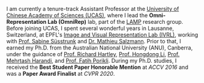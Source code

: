 I am currently a tenure-track Assistant Professor at the [University of Chinese Academy of Sciences (UCAS)](https://www.ucas.ac.cn), where I lead the **Omni-Representation Lab (OmniRep)** lab, part of the [LAMP](http://lamp.ucas.ac.cn) research group. Before joining UCAS, I spent several wonderful years in Lausanne, Switzerland, at EPFL's [Image and Visual Representation Lab (IVRL)](https://www.epfl.ch/labs/ivrl/), working with [Prof. Sabine Süsstrunk](https://www.epfl.ch/labs/ivrl/people/susstrunk/) and [Dr. Mathieu Salzmann](https://people.epfl.ch/mathieu.salzmann). Prior to that, I earned my Ph.D. from the Australian National University (ANU), Canberra, under the guidance of [Prof. Richard Hartley](https://users.cecs.anu.edu.au/~hartley/), [Prof. Hongdong Li](http://users.cecs.anu.edu.au/~hongdong/), [Prof. Mehrtash Harandi](https://sites.google.com/site/mehrtashharandi/), and [Prof. Fatih Porikli](http://www.porikli.com). During my Ph.D. studies, I received the **Best Student Paper Honorable Mention** at *ACCV 2016* and was a **Paper Award Finalist** at *CVPR 2020*.


<!-- Put your address / P.O. box / other info right below your picture. You can also disable any these elements by editing `profile` property of the YAML header of your `_pages/about.md`. Edit `_bibliography/papers.bib` and Jekyll will render your [publications page](/al-folio/publications/) automatically.

Link to your social media connections, too. This theme is set up to use [Font Awesome icons](https://fontawesome.com/) and [Academicons](https://jpswalsh.github.io/academicons/), like the ones below. Add your Facebook, Twitter, LinkedIn, Google Scholar, or just disable all of them.
 -->